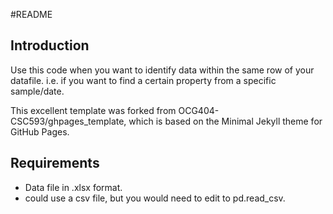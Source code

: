 #README

## Introduction

Use this code when you want to identify data within the same row of your datafile. i.e. if you want to find a certain property from a specific sample/date.

This excellent template was forked from OCG404-CSC593/ghpages_template, which is based on the Minimal Jekyll theme for GitHub Pages.

## Requirements
- Data file in .xlsx format.
- could use a csv file, but you would need to edit to pd.read_csv.



